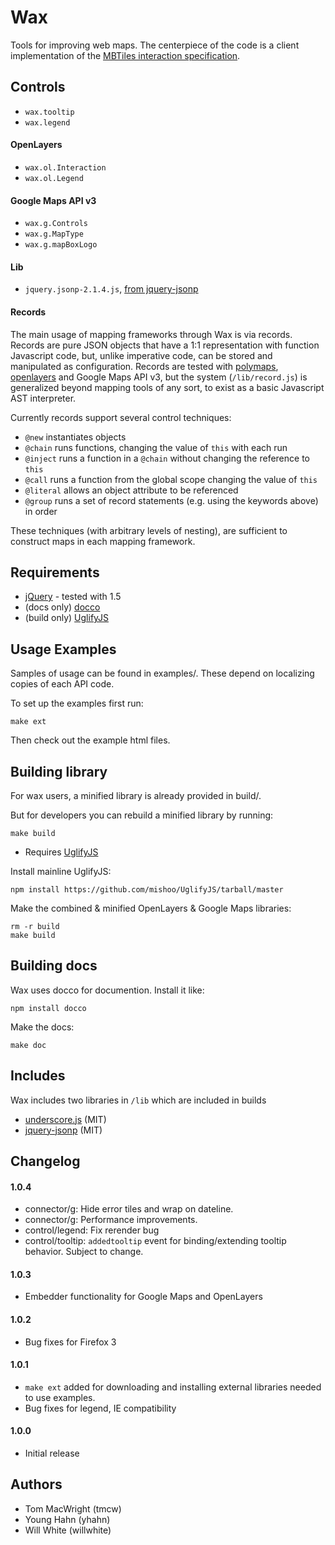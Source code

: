 # Wax

Tools for improving web maps. The centerpiece of the code is a client 
implementation of the [MBTiles interaction specification](https://github.com/mapbox/mbtiles-spec).

## Controls

* `wax.tooltip`
* `wax.legend`

#### OpenLayers

* `wax.ol.Interaction`
* `wax.ol.Legend`

#### Google Maps API v3

* `wax.g.Controls`
* `wax.g.MapType`
* `wax.g.mapBoxLogo`

#### Lib

* `jquery.jsonp-2.1.4.js`, [from jquery-jsonp](http://code.google.com/p/jquery-jsonp/)

#### Records

The main usage of mapping frameworks through Wax is via records. Records are pure JSON objects that have a 1:1 representation with function Javascript code, but, unlike imperative code, can be stored and manipulated as configuration. Records are tested with [polymaps](http://polymaps.org), [openlayers](http://openlayers.org/) and Google Maps API v3, but the system (`/lib/record.js`) is generalized beyond mapping tools of any sort, to exist as a basic Javascript AST interpreter.

Currently records support several control techniques:

* `@new` instantiates objects
* `@chain` runs functions, changing the value of `this` with each run
* `@inject` runs a function in a `@chain` without changing the reference to `this`
* `@call` runs a function from the global scope changing the value of `this`
* `@literal` allows an object attribute to be referenced
* `@group` runs a set of record statements (e.g. using the keywords above) in order

These techniques (with arbitrary levels of nesting), are sufficient to construct maps in each mapping framework.

## Requirements

* [jQuery](http://jquery.com/) - tested with 1.5
* (docs only) [docco](https://github.com/jashkenas/docco)
* (build only) [UglifyJS](https://github.com/mishoo/UglifyJS/)

## Usage Examples

Samples of usage can be found in examples/. These depend on localizing copies of each API code.

To set up the examples first run:

    make ext

Then check out the example html files.


## Building library

For wax users, a minified library is already provided in build/.

But for developers you can rebuild a minified library by running:

    make build

* Requires [UglifyJS](https://github.com/mishoo/UglifyJS/)

Install mainline UglifyJS:

    npm install https://github.com/mishoo/UglifyJS/tarball/master

Make the combined & minified OpenLayers & Google Maps libraries:

    rm -r build
    make build

## Building docs

Wax uses docco for documention. Install it like:

    npm install docco
    
Make the docs:

    make doc

## Includes

Wax includes two libraries in `/lib` which are included in builds

* [underscore.js](http://documentcloud.github.com/underscore/) (MIT)
* [jquery-jsonp](http://code.google.com/p/jquery-jsonp/) (MIT)

## Changelog

#### 1.0.4

* connector/g: Hide error tiles and wrap on dateline.
* connector/g: Performance improvements.
* control/legend: Fix rerender bug
* control/tooltip: `addedtooltip` event for binding/extending tooltip behavior. Subject to change.

#### 1.0.3

* Embedder functionality for Google Maps and OpenLayers

#### 1.0.2

* Bug fixes for Firefox 3

#### 1.0.1

* `make ext` added for downloading and installing external libraries needed to use examples.
* Bug fixes for legend, IE compatibility

#### 1.0.0

* Initial release

## Authors

- Tom MacWright (tmcw)
- Young Hahn (yhahn)
- Will White (willwhite)
